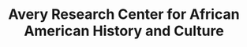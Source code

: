 ---
layout: repo
title: "Avery Research Center for African American History and Culture"
id: 1912
permalink: repos/1912/
---